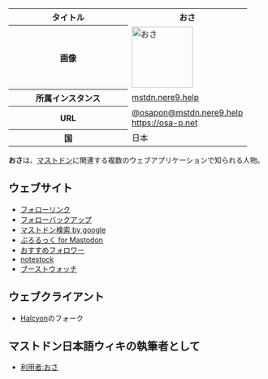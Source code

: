 <div>

<table>
<colgroup>
<col style="width: 50%" />
<col style="width: 50%" />
</colgroup>
<tbody>
<tr class="header">
<th>タイトル</th>
<th>おさ</th>
</tr>

<tr class="odd">
<th>画像</th>
<td><a href="/%E3%83%95%E3%82%A1%E3%82%A4%E3%83%AB:Osapon.png" title="おさ"><img src="/images/thumb/0/02/Osapon.png/120px-Osapon.png" srcset="/images/thumb/0/02/Osapon.png/180px-Osapon.png 1.5x, /images/0/02/Osapon.png 2x" width="120" height="120" alt="おさ" /></a></td>
</tr>
<tr class="even">
<th scope="row">所属インスタンス</th>
<td><a href="/Mstdn.nere9.help" title="Mstdn.nere9.help">mstdn.nere9.help</a></td>
</tr>
<tr class="odd">
<th scope="row">URL</th>
<td><a href="https://mstdn.nere9.help/@osapon" rel="nofollow">@osapon@mstdn.nere9.help</a><br />
<a href="https://osa-p.net" rel="nofollow">https://osa-p.net</a></td>
</tr>
<tr class="even">
<th scope="row">国</th>
<td>日本</td>
</tr>
</tbody>
</table>

  
**おさ**は、[マストドン](/Mastodon "Mastodon")に関連する複数のウェブアプリケーションで知られる人物。

## ウェブサイト

-   [フォローリンク](/%E3%83%95%E3%82%A9%E3%83%AD%E3%83%BC%E3%83%AA%E3%83%B3%E3%82%AF "フォローリンク")
-   [フォローバックアップ](/%E3%83%95%E3%82%A9%E3%83%AD%E3%83%BC%E3%83%90%E3%83%83%E3%82%AF%E3%82%A2%E3%83%83%E3%83%97 "フォローバックアップ")
-   [マストドン検索 by google](/%E3%83%9E%E3%82%B9%E3%83%88%E3%83%89%E3%83%B3%E6%A4%9C%E7%B4%A2_by_google "マストドン検索 by google")
-   [ぶろるっく for Mastodon](/%E3%81%B6%E3%82%8D%E3%82%8B%E3%81%A3%E3%81%8F_for_Mastodon "ぶろるっく for Mastodon")
-   [おすすめフォロワー](/%E3%81%8A%E3%81%99%E3%81%99%E3%82%81%E3%83%95%E3%82%A9%E3%83%AD%E3%83%AF%E3%83%BC "おすすめフォロワー")
-   [notestock](/Notestock "Notestock")
-   [ブーストウォッチ](/%E3%83%96%E3%83%BC%E3%82%B9%E3%83%88%E3%82%A6%E3%82%A9%E3%83%83%E3%83%81 "ブーストウォッチ")

## ウェブクライアント

-   [Halcyon](/Halcyon "Halcyon")のフォーク

## マストドン日本語ウィキの執筆者として

-   [利用者:おさ](/%E5%88%A9%E7%94%A8%E8%80%85:%E3%81%8A%E3%81%95 "利用者:おさ")

</div>
